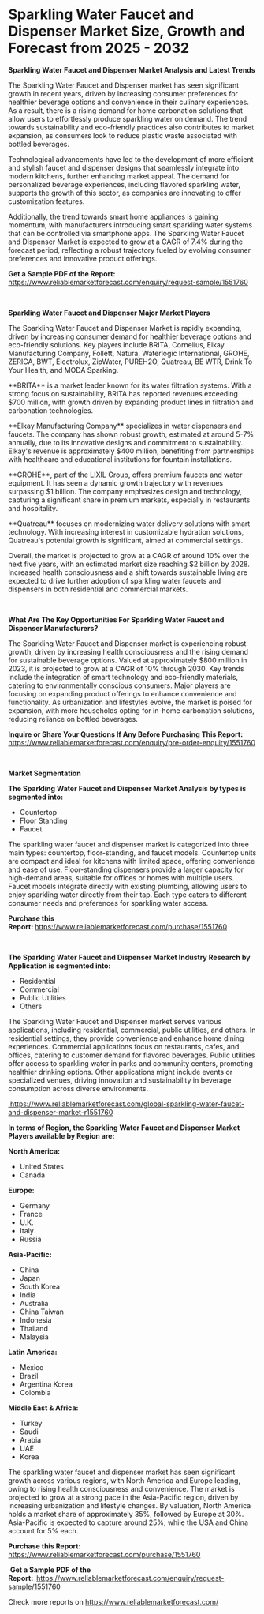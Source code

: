 <p><h1>Sparkling Water Faucet and Dispenser Market Size, Growth and Forecast from 2025 - 2032</h1></p><p><strong>Sparkling Water Faucet and Dispenser Market Analysis and Latest Trends</strong></p>
<p><p>The Sparkling Water Faucet and Dispenser market has seen significant growth in recent years, driven by increasing consumer preferences for healthier beverage options and convenience in their culinary experiences. As a result, there is a rising demand for home carbonation solutions that allow users to effortlessly produce sparkling water on demand. The trend towards sustainability and eco-friendly practices also contributes to market expansion, as consumers look to reduce plastic waste associated with bottled beverages.</p><p>Technological advancements have led to the development of more efficient and stylish faucet and dispenser designs that seamlessly integrate into modern kitchens, further enhancing market appeal. The demand for personalized beverage experiences, including flavored sparkling water, supports the growth of this sector, as companies are innovating to offer customization features. </p><p>Additionally, the trend towards smart home appliances is gaining momentum, with manufacturers introducing smart sparkling water systems that can be controlled via smartphone apps. The Sparkling Water Faucet and Dispenser Market is expected to grow at a CAGR of 7.4% during the forecast period, reflecting a robust trajectory fueled by evolving consumer preferences and innovative product offerings.</p></p>
<p><strong>Get a Sample PDF of the Report:&nbsp;</strong> <a href="https://www.reliablemarketforecast.com/enquiry/request-sample/1551760?utm_campaign=3525&utm_medium=2&utm_source=Github&utm_content=ia&utm_term=11042025&utm_id=sparkling-water-faucet-and-dispenser">https://www.reliablemarketforecast.com/enquiry/request-sample/1551760</a></p>
<p>&nbsp;</p>
<p><strong>Sparkling Water Faucet and Dispenser Major Market Players</strong></p>
<p><p>The Sparkling Water Faucet and Dispenser Market is rapidly expanding, driven by increasing consumer demand for healthier beverage options and eco-friendly solutions. Key players include BRITA, Cornelius, Elkay Manufacturing Company, Follett, Natura, Waterlogic International, GROHE, ZERICA, BWT, Electrolux, ZipWater, PUREH2O, Quatreau, BE WTR, Drink To Your Health, and MODA Sparking.</p><p>**BRITA** is a market leader known for its water filtration systems. With a strong focus on sustainability, BRITA has reported revenues exceeding $700 million, with growth driven by expanding product lines in filtration and carbonation technologies.</p><p>**Elkay Manufacturing Company** specializes in water dispensers and faucets. The company has shown robust growth, estimated at around 5-7% annually, due to its innovative designs and commitment to sustainability. Elkay's revenue is approximately $400 million, benefiting from partnerships with healthcare and educational institutions for fountain installations.</p><p>**GROHE**, part of the LIXIL Group, offers premium faucets and water equipment. It has seen a dynamic growth trajectory with revenues surpassing $1 billion. The company emphasizes design and technology, capturing a significant share in premium markets, especially in restaurants and hospitality.</p><p>**Quatreau** focuses on modernizing water delivery solutions with smart technology. With increasing interest in customizable hydration solutions, Quatreau's potential growth is significant, aimed at commercial settings.</p><p>Overall, the market is projected to grow at a CAGR of around 10% over the next five years, with an estimated market size reaching $2 billion by 2028. Increased health consciousness and a shift towards sustainable living are expected to drive further adoption of sparkling water faucets and dispensers in both residential and commercial markets.</p></p>
<p>&nbsp;</p>
<p><strong>What Are The Key Opportunities For Sparkling Water Faucet and Dispenser Manufacturers?</strong></p>
<p><p>The Sparkling Water Faucet and Dispenser market is experiencing robust growth, driven by increasing health consciousness and the rising demand for sustainable beverage options. Valued at approximately $800 million in 2023, it is projected to grow at a CAGR of 10% through 2030. Key trends include the integration of smart technology and eco-friendly materials, catering to environmentally conscious consumers. Major players are focusing on expanding product offerings to enhance convenience and functionality. As urbanization and lifestyles evolve, the market is poised for expansion, with more households opting for in-home carbonation solutions, reducing reliance on bottled beverages.</p></p>
<p><strong>Inquire or Share Your Questions If Any Before Purchasing This Report:</strong> <a href="https://www.reliablemarketforecast.com/enquiry/pre-order-enquiry/1551760?utm_campaign=3525&utm_medium=2&utm_source=Github&utm_content=ia&utm_term=11042025&utm_id=sparkling-water-faucet-and-dispenser">https://www.reliablemarketforecast.com/enquiry/pre-order-enquiry/1551760</a></p>
<p>&nbsp;</p>
<p><strong>Market Segmentation</strong></p>
<p><strong>The Sparkling Water Faucet and Dispenser Market Analysis by types is segmented into:</strong></p>
<p><ul><li>Countertop</li><li>Floor Standing</li><li>Faucet</li></ul></p>
<p><p>The sparkling water faucet and dispenser market is categorized into three main types: countertop, floor-standing, and faucet models. Countertop units are compact and ideal for kitchens with limited space, offering convenience and ease of use. Floor-standing dispensers provide a larger capacity for high-demand areas, suitable for offices or homes with multiple users. Faucet models integrate directly with existing plumbing, allowing users to enjoy sparkling water directly from their tap. Each type caters to different consumer needs and preferences for sparkling water access.</p></p>
<p><strong>Purchase this Report:&nbsp;</strong><a href="https://www.reliablemarketforecast.com/purchase/1551760?utm_campaign=3525&utm_medium=2&utm_source=Github&utm_content=ia&utm_term=11042025&utm_id=sparkling-water-faucet-and-dispenser">https://www.reliablemarketforecast.com/purchase/1551760</a></p>
<p>&nbsp;</p>
<p><strong>The Sparkling Water Faucet and Dispenser Market Industry Research by Application is segmented into:</strong></p>
<p><ul><li>Residential</li><li>Commercial</li><li>Public Utilities</li><li>Others</li></ul></p>
<p><p>The Sparkling Water Faucet and Dispenser market serves various applications, including residential, commercial, public utilities, and others. In residential settings, they provide convenience and enhance home dining experiences. Commercial applications focus on restaurants, cafes, and offices, catering to customer demand for flavored beverages. Public utilities offer access to sparkling water in parks and community centers, promoting healthier drinking options. Other applications might include events or specialized venues, driving innovation and sustainability in beverage consumption across diverse environments.</p></p>
<p><a href="https://www.reliablemarketforecast.com/global-sparkling-water-faucet-and-dispenser-market-r1551760?utm_campaign=3525&utm_medium=2&utm_source=Github&utm_content=ia&utm_term=11042025&utm_id=sparkling-water-faucet-and-dispenser">&nbsp;https://www.reliablemarketforecast.com/global-sparkling-water-faucet-and-dispenser-market-r1551760</a></p>
<p><strong>In terms of Region, the Sparkling Water Faucet and Dispenser Market Players available by Region are:</strong></p>
<p>
    <p> <strong> North America: </strong>
        <ul>
            <li>United States</li>
            <li>Canada</li>
        </ul>
        </p> 
    <p> <strong> Europe: </strong>
        <ul>
            <li>Germany</li>
            <li>France</li>
            <li>U.K.</li>
            <li>Italy</li>
            <li>Russia</li>
        </ul>
        </p> 
    <p> <strong> Asia-Pacific: </strong>
        <ul>
            <li>China</li>
            <li>Japan</li>
            <li>South Korea</li>
            <li>India</li>
            <li>Australia</li>
            <li>China Taiwan</li>
            <li>Indonesia</li>
            <li>Thailand</li>
            <li>Malaysia</li>
        </ul>
        </p> 
    <p> <strong> Latin America: </strong>
        <ul>
            <li>Mexico</li>
            <li>Brazil</li>
            <li>Argentina Korea</li>
            <li>Colombia</li>
        </ul>
        </p> 
    <p> <strong> Middle East & Africa: </strong>
        <ul>
            <li>Turkey</li>
            <li>Saudi</li>
            <li>Arabia</li>
            <li>UAE</li>
            <li>Korea</li>
        </ul>
    </p>
    </p>
<p><p>The sparkling water faucet and dispenser market has seen significant growth across various regions, with North America and Europe leading, owing to rising health consciousness and convenience. The market is projected to grow at a strong pace in the Asia-Pacific region, driven by increasing urbanization and lifestyle changes. By valuation, North America holds a market share of approximately 35%, followed by Europe at 30%. Asia-Pacific is expected to capture around 25%, while the USA and China account for 5% each.</p></p>
<p><strong>Purchase this Report: </strong><a href="https://www.reliablemarketforecast.com/purchase/1551760?utm_campaign=3525&utm_medium=2&utm_source=Github&utm_content=ia&utm_term=11042025&utm_id=sparkling-water-faucet-and-dispenser">https://www.reliablemarketforecast.com/purchase/1551760</a></p>
<p>&nbsp;<strong>Get a Sample PDF of the Report:&nbsp;&nbsp;</strong><a href="https://www.reliablemarketforecast.com/enquiry/request-sample/1551760?utm_campaign=3525&utm_medium=2&utm_source=Github&utm_content=ia&utm_term=11042025&utm_id=sparkling-water-faucet-and-dispenser">https://www.reliablemarketforecast.com/enquiry/request-sample/1551760</a></p>
<p><strong></strong></p>
<p>Check more reports on <a href="https://www.reliablemarketforecast.com/?utm_campaign=3525&utm_medium=2&utm_source=Github&utm_content=ia&utm_term=11042025&utm_id=sparkling-water-faucet-and-dispenser">https://www.reliablemarketforecast.com/</a></p>